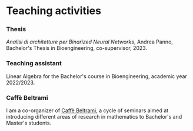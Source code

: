 # Teaching activities

### Thesis

*Analisi di architetture per Binarized Neural Networks*, Andrea Panno, Bachelor's Thesis in Bioengineering, co-supervisor, 2023.


### Teaching assistant

Linear Algebra for the Bachelor's course in Bioengineering, academic year 2022/2023.


### Caffè Beltrami

I am a co-organizer of [Caffè Beltrami](https://sites.google.com/view/caffebeltrami/), a cycle of seminars aimed at introducing different areas of research in mathematics to Bachelor's and Master's students.
